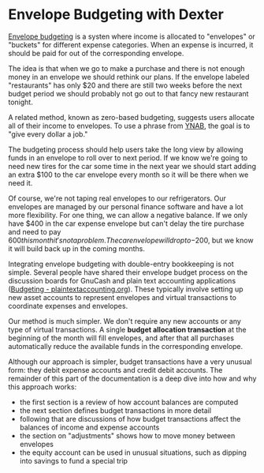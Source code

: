 # Envelope Budgeting with Dexter

[Envelope budgeting](https://en.wikipedia.org/wiki/Envelope_system) is a systen where income is allocated to "envelopes" or "buckets" for different expense categories.
When an expense is incurred, it should be paid for out of the corresponding envelope.

The idea is that when we go to make a purchase and there is not enough money in an envelope we should rethink our plans.
If the envelope labeled "restaurants" has only $20 and there are still two weeks before the next budget period we should probably not go out to that fancy new restaurant tonight.

A related method, known as zero-based budgeting, suggests users allocate all of their income to envelopes.
To use a phrase from [YNAB](https://www.ynab.com/), the goal is to "give every dollar a job."

The budgeting process should help users take the long view by allowing funds in an envelope to roll over to next period.
If we know we're going to need new tires for the car some time in the next year we should start adding an extra $100 to the car envelope every month so it will be there when we need it.

Of course, we're not taping real envelopes to our refrigerators.
Our envelopes are managed by our personal finance software and have a lot more flexibility.
For one thing, we can allow a negative balance.
If we only have $400 in the car expense envelope but can't delay the tire purchase and need to pay $600 this month it's not a problem.
The car envelope will drop to -$200, but we know it will build back up in the coming months.

Integrating envelope budgeting with double-entry bookkeeping is not simple.
Several people have shared their envelope budget process on the discussion boards for GnuCash and plain text accounting applications ([Budgeting - plaintextaccounting.org](https://plaintextaccounting.org/Budgeting)).
These typically involve setting up new asset accounts to represent envelopes and virtual transactions to coordinate expenses and envelopes.

Our method is much simpler.
We don't require any new accounts or any type of virtual transactions.
A single **budget allocation transaction** at the beginning of the month will fill envelopes, and after that all purchases automatically reduce the available funds in the corresponding envelope.

Although our approach is simpler, budget transactions have a very unusual form: they debit expense accounts and credit debit accounts.
The remainder of this part of the documentation is a deep dive into how and why this approach works:

* the first section is a review of how account balances are computed
* the next section defines budget transactions in more detail
* following that are discussions of how budget transactions affect the balances of income and expense accounts
* the section on "adjustments" shows how to move money between envelopes
* the equity account can be used in unusual situations, such as dipping into savings to fund a special trip
